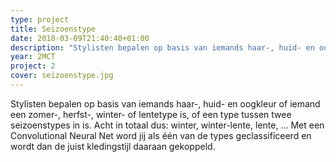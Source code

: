 ```yaml
---
type: project
title: Seizoenstype
date: 2018-03-09T21:40:40+01:00
description: "Stylisten bepalen op basis van iemands haar-, huid- en oogkleur of iemand een zomer-, herfst-, winter- of lentetype is, of een type tussen twee seizoenstypes in is."
year: 2MCT
project: 2
cover: seizoenstype.jpg
---
```


Stylisten bepalen op basis van iemands haar-, huid- en oogkleur of iemand een zomer-, herfst-, winter- of lentetype is, of een type tussen twee seizoenstypes in is. Acht in totaal dus: winter, winter-lente, lente, ... Met een Convolutional Neural Net word jij als één van de types geclassificeerd en wordt dan de juist kledingstijl daaraan gekoppeld.
